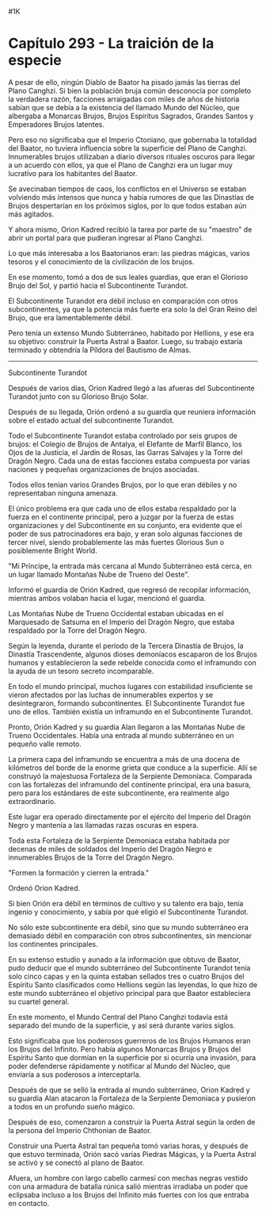 
#1K 

# Capítulo 293 - La traición de la especie


A pesar de ello, ningún Diablo de Baator ha pisado jamás las tierras del Plano Canghzi. Si bien la población bruja común desconocía por completo la verdadera razón, facciones arraigadas con miles de años de historia sabían que se debía a la existencia del llamado Mundo del Núcleo, que albergaba a Monarcas Brujos, Brujos Espíritus Sagrados, Grandes Santos y Emperadores Brujos latentes.

Pero eso no significaba que el Imperio Ctoniano, que gobernaba la totalidad del Baator, no tuviera influencia sobre la superficie del Plano de Canghzi. Innumerables brujos utilizaban a diario diversos rituales oscuros para llegar a un acuerdo con ellos, ya que el Plano de Canghzi era un lugar muy lucrativo para los habitantes del Baator.

Se avecinaban tiempos de caos, los conflictos en el Universo se estaban volviendo más intensos que nunca y había rumores de que las Dinastías de Brujos despertarían en los próximos siglos, por lo que todos estaban aún más agitados.

Y ahora mismo, Orion Kadred recibió la tarea por parte de su "maestro" de abrir un portal para que pudieran ingresar al Plano Canghzi.

Lo que más interesaba a los Baatorianos eran: las piedras mágicas, varios tesoros y el conocimiento de la civilización de los brujos.

En ese momento, tomó a dos de sus leales guardias, que eran el Glorioso Brujo del Sol, y partió hacia el Subcontinente Turandot.

El Subcontinente Turandot era débil incluso en comparación con otros subcontinentes, ya que la potencia más fuerte era solo la del Gran Reino del Brujo, que era lamentablemente débil.

Pero tenía un extenso Mundo Subterráneo, habitado por Hellions, y ese era su objetivo: construir la Puerta Astral a Baator. Luego, su trabajo estaría terminado y obtendría la Píldora del Bautismo de Almas.

***

Subcontinente Turandot

Después de varios días, Orion Kadred llegó a las afueras del Subcontinente Turandot junto con su Glorioso Brujo Solar.

Después de su llegada, Orión ordenó a su guardia que reuniera información sobre el estado actual del subcontinente Turandot.

Todo el Subcontinente Turandot estaba controlado por seis grupos de brujos: el Colegio de Brujos de Antalya, el Elefante de Marfil Blanco, los Ojos de la Justicia, el Jardín de Rosas, las Garras Salvajes y la Torre del Dragón Negro. Cada una de estas facciones estaba compuesta por varias naciones y pequeñas organizaciones de brujos asociadas.

Todos ellos tenían varios Grandes Brujos, por lo que eran débiles y no representaban ninguna amenaza.

El único problema era que cada uno de ellos estaba respaldado por la fuerza en el continente principal, pero a juzgar por la fuerza de estas organizaciones y del Subcontinente en su conjunto, era evidente que el poder de sus patrocinadores era bajo, y eran solo algunas facciones de tercer nivel, siendo probablemente las más fuertes Glorious Sun o posiblemente Bright World.

"Mi Príncipe, la entrada más cercana al Mundo Subterráneo está cerca, en un lugar llamado Montañas Nube de Trueno del Oeste".

Informó el guardia de Orión Kadred, que regresó de recopilar información, mientras ambos volaban hacia el lugar, mencionó el guardia.

Las Montañas Nube de Trueno Occidental estaban ubicadas en el Marquesado de Satsuma en el Imperio del Dragón Negro, que estaba respaldado por la Torre del Dragón Negro.

Según la leyenda, durante el período de la Tercera Dinastía de Brujos, la Dinastía Trascendente, algunos dioses demoníacos escaparon de los Brujos humanos y establecieron la sede rebelde conocida como el inframundo con la ayuda de un tesoro secreto incomparable.

En todo el mundo principal, muchos lugares con estabilidad insuficiente se vieron afectados por las luchas de innumerables expertos y se desintegraron, formando subcontinentes. El Subcontinente Turandot fue uno de ellos. También existía un inframundo en el Subcontinente Turandot.

Pronto, Orión Kadred y su guardia Alan llegaron a las Montañas Nube de Trueno Occidentales. Había una entrada al mundo subterráneo en un pequeño valle remoto.

La primera capa del inframundo se encuentra a más de una docena de kilómetros del borde de la enorme grieta que conduce a la superficie. Allí se construyó la majestuosa Fortaleza de la Serpiente Demoníaca. Comparada con las fortalezas del inframundo del continente principal, era una basura, pero para los estándares de este subcontinente, era realmente algo extraordinario.

Este lugar era operado directamente por el ejército del Imperio del Dragón Negro y mantenía a las llamadas razas oscuras en espera.

Toda esta Fortaleza de la Serpiente Demoniaca estaba habitada por decenas de miles de soldados del Imperio del Dragón Negro e innumerables Brujos de la Torre del Dragón Negro.

"Formen la formación y cierren la entrada."

Ordenó Orion Kadred.

Si bien Orión era débil en términos de cultivo y su talento era bajo, tenía ingenio y conocimiento, y sabía por qué eligió el Subcontinente Turandot.

No sólo este subcontinente era débil, sino que su mundo subterráneo era demasiado débil en comparación con otros subcontinentes, sin mencionar los continentes principales.

En su extenso estudio y aunado a la información que obtuvo de Baator, pudo deducir que el mundo subterráneo del Subcontinente Turandot tenía solo cinco capas y en la quinta estaban sellados tres o cuatro Brujos del Espíritu Santo clasificados como Hellions según las leyendas, lo que hizo de este mundo subterráneo el objetivo principal para que Baator estableciera su cuartel general.

En este momento, el Mundo Central del Plano Canghzi todavía está separado del mundo de la superficie, y así será durante varios siglos.

Esto significaba que los poderosos guerreros de los Brujos Humanos eran los Brujos del Infinito. Pero había algunos Monarcas Brujos y Brujos del Espíritu Santo que dormían en la superficie por si ocurría una invasión, para poder defenderse rápidamente y notificar al Mundo del Núcleo, que enviaría a sus poderosos a interceptarla.

Después de que se selló la entrada al mundo subterráneo, Orion Kadred y su guardia Alan atacaron la Fortaleza de la Serpiente Demoniaca y pusieron a todos en un profundo sueño mágico.

Después de eso, comenzaron a construir la Puerta Astral según la orden de la persona del Imperio Chthonian de Baator.

Construir una Puerta Astral tan pequeña tomó varias horas, y después de que estuvo terminada, Orión sacó varias Piedras Mágicas, y la Puerta Astral se activó y se conectó al plano de Baator.

Afuera, un hombre con largo cabello carmesí con mechas negras vestido con una armadura de batalla rúnica salió mientras irradiaba un poder que eclipsaba incluso a los Brujos del Infinito más fuertes con los que entraba en contacto.